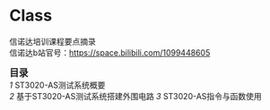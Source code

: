 # Class

信诺达培训课程要点摘录  
信诺达b站官号：https://space.bilibili.com/1099448605  

<big>**目录**</big>  
*1*  ST3020-AS测试系统概要  
*2*  基于ST3020-AS测试系统搭建外围电路 
*3*  ST3020-AS指令与函数使用  

